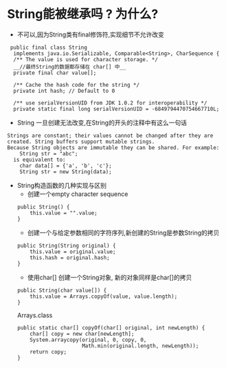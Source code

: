   # String能被继承吗 ? 为什么?
  * 不可以,因为String类有final修饰符,实现细节不允许改变
  ```
   public final class String
    implements java.io.Serializable, Comparable<String>, CharSequence {
    /** The value is used for character storage. */
    __//最终String的数据都存储在 char[] 中__
    private final char value[];
  
    /** Cache the hash code for the string */
    private int hash; // Default to 0
  
    /** use serialVersionUID from JDK 1.0.2 for interoperability */
    private static final long serialVersionUID = -6849794470754667710L;
  ```
  * String 一旦创建无法改变,在String的开头的注释中有这么一句话
  ```
  Strings are constant; their values cannot be changed after they are created. String buffers support mutable strings.
  Because String objects are immutable they can be shared. For example:
      String str = "abc";
    is equivalent to:
      char data[] = {'a', 'b', 'c'};
      String str = new String(data);
  ```
  * String构造函数的几种实现与区别
    * 创建一个empty character sequence
    ```
    public String() {
        this.value = "".value;
    }
    ```
    * 创建一个与给定参数相同的字符序列,新创建的String是参数String的拷贝
    ```
    public String(String original) {
        this.value = original.value;
        this.hash = original.hash;
    }
    ```
    * 使用char[] 创建一个String对象, 新的对象同样是char[]的拷贝
    ```
    public String(char value[]) {
        this.value = Arrays.copyOf(value, value.length);
    }
    ```
    Arrays.class
    ```
    public static char[] copyOf(char[] original, int newLength) {
        char[] copy = new char[newLength];
        System.arraycopy(original, 0, copy, 0,
                         Math.min(original.length, newLength));
        return copy;
    }
    ```
